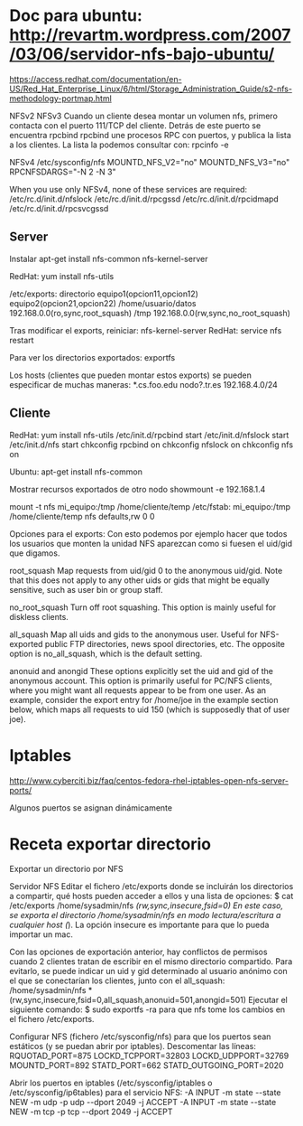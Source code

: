 # Doc para ubuntu: http://revartm.wordpress.com/2007/03/06/servidor-nfs-bajo-ubuntu/
https://access.redhat.com/documentation/en-US/Red_Hat_Enterprise_Linux/6/html/Storage_Administration_Guide/s2-nfs-methodology-portmap.html

NFSv2  NFSv3
Cuando un cliente desea montar un volumen nfs, primero contacta con el puerto 111/TCP del cliente. Detrás de este puerto se encuentra rpcbind
rpcbind une procesos RPC con puertos, y publica la lista a los clientes.
La lista la podemos consultar con:
rpcinfo -e 

NFSv4
/etc/sysconfig/nfs
MOUNTD_NFS_V2="no"
MOUNTD_NFS_V3="no"
RPCNFSDARGS="-N 2 -N 3"

When you use only NFSv4, none of these services are required:
/etc/rc.d/init.d/nfslock
/etc/rc.d/init.d/rpcgssd
/etc/rc.d/init.d/rpcidmapd
/etc/rc.d/init.d/rpcsvcgssd


## Server ##
Instalar 
apt-get install nfs-common nfs-kernel-server

RedHat:
yum install nfs-utils

/etc/exports:
	directorio equipo1(opcion11,opcion12) equipo2(opcion21,opcion22)
	/home/usuario/datos 192.168.0.0(ro,sync,root_squash)
	/tmp 192.168.0.0(rw,sync,no_root_squash)

Tras modificar el exports, reiniciar: nfs-kernel-server
RedHat: service nfs restart

Para ver los directorios exportados: 
exportfs

Los hosts (clientes que pueden montar estos exports) se pueden especificar de muchas maneras:
*.cs.foo.edu
nodo?.tr.es
192.168.4.0/24


## Cliente ##
RedHat:
yum install nfs-utils
/etc/init.d/rpcbind start
/etc/init.d/nfslock start
/etc/init.d/nfs start
chkconfig rpcbind on
chkconfig nfslock on
chkconfig nfs on

Ubuntu:
apt-get install nfs-common


Mostrar recursos exportados de otro nodo
showmount -e 192.168.1.4

mount -t nfs mi_equipo:/tmp /home/cliente/temp
/etc/fstab:
	mi_equipo:/tmp /home/cliente/temp nfs defaults,rw 0 0


Opciones para el exports:
Con esto podemos por ejemplo hacer que todos los usuarios que monten la unidad NFS aparezcan como si fuesen el uid/gid que digamos.

root_squash
Map requests from uid/gid 0 to the anonymous uid/gid. Note that this does not apply to any other uids or gids that might be equally sensitive, such as user bin or group staff.

no_root_squash
Turn off root squashing. This option is mainly useful for diskless clients.

all_squash
Map all uids and gids to the anonymous user. Useful for NFS-exported public FTP directories, news spool directories, etc. The opposite option is no_all_squash, which is the default setting.

anonuid and anongid
These options explicitly set the uid and gid of the anonymous account. This option is primarily useful for PC/NFS clients, where you might want all requests appear to be from one user. As an example, consider the export entry for /home/joe in the example section below, which maps all requests to uid 150 (which is supposedly that of user joe).


# Iptables
http://www.cyberciti.biz/faq/centos-fedora-rhel-iptables-open-nfs-server-ports/

Algunos puertos se asignan dinámicamente


# Receta exportar directorio
Exportar un directorio por NFS

Servidor NFS
Editar el fichero
/etc/exports donde se incluirán los directorios
 a compartir, qué hosts pueden acceder a ellos y una lista de opciones:
$ cat /etc/exports
/home/sysadmin/nfs *(rw,sync,insecure,fsid=0)
En este caso, se exporta el directorio /home/sysadmin/nfs en modo lectura/escritura a cualquier host (*). La opción insecure es importante para que lo pueda importar un mac.

Con las opciones de exportación anterior, hay conflictos de permisos cuando 2 clientes tratan de escribir en el mismo directorio compartido. Para evitarlo, se puede indicar un uid y gid determinado al usuario anónimo con el que se conectarían los clientes, junto con el all_squash:
/home/sysadmin/nfs *(rw,sync,insecure,fsid=0,all_squash,anonuid=501,anongid=501)
Ejecutar el siguiente comando:
$ sudo exportfs -ra
para que nfs tome los cambios en el fichero
/etc/exports.

Configurar NFS (fichero
/etc/sysconfig/nfs) para que los puertos
 sean estáticos (y se puedan abrir por iptables). Descomentar las líneas:
RQUOTAD_PORT=875
LOCKD_TCPPORT=32803
LOCKD_UDPPORT=32769
MOUNTD_PORT=892
STATD_PORT=662
STATD_OUTGOING_PORT=2020

Abrir los puertos en iptables (/etc/sysconfig/iptables o /etc/sysconfig/ip6tables) para el servicio
 NFS:
-A INPUT -m state --state NEW -m udp -p udp --dport 2049 -j ACCEPT
-A INPUT -m state --state NEW -m tcp -p tcp --dport 2049 -j ACCEPT
